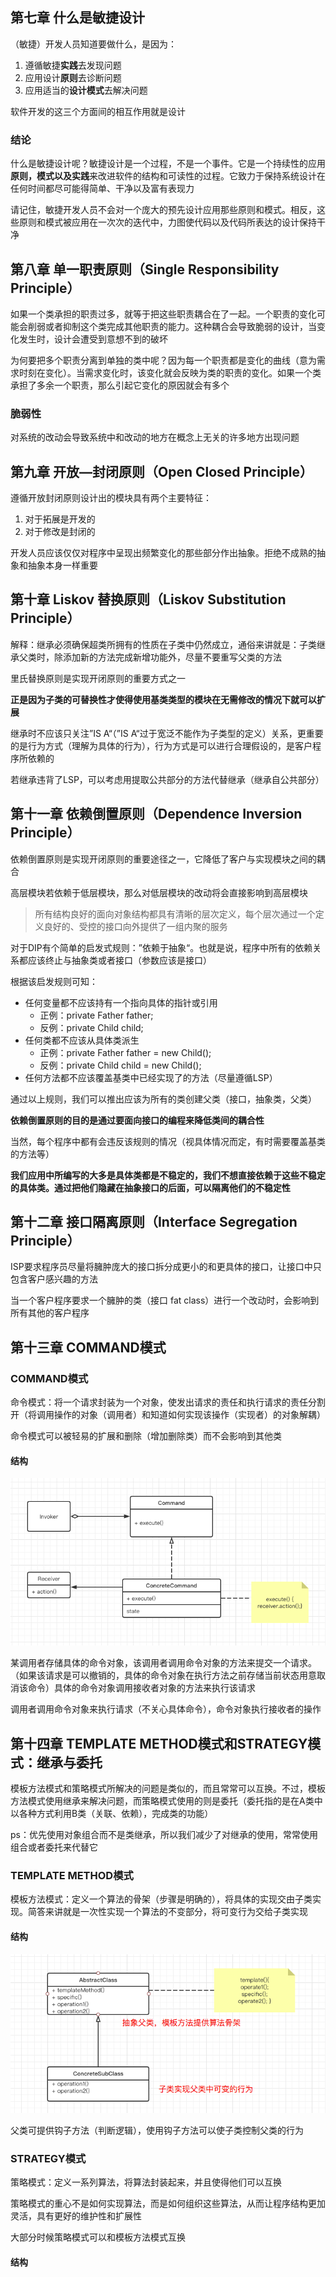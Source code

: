 ## 第七章 什么是敏捷设计

（敏捷）开发人员知道要做什么，是因为：

1. 遵循敏捷**实践**去发现问题
2. 应用设计**原则**去诊断问题
3. 应用适当的**设计模式**去解决问题

软件开发的这三个方面间的相互作用就是设计

### 结论

什么是敏捷设计呢？敏捷设计是一个过程，不是一个事件。它是一个持续性的应用**原则，模式以及实践**来改进软件的结构和可读性的过程。它致力于保持系统设计在任何时间都尽可能得简单、干净以及富有表现力

请记住，敏捷开发人员不会对一个庞大的预先设计应用那些原则和模式。相反，这些原则和模式被应用在一次次的迭代中，力图使代码以及代码所表达的设计保持干净

## 第八章 单一职责原则（Single Responsibility Principle）

如果一个类承担的职责过多，就等于把这些职责耦合在了一起。一个职责的变化可能会削弱或者抑制这个类完成其他职责的能力。这种耦合会导致脆弱的设计，当变化发生时，设计会遭受到意想不到的破坏

为何要把多个职责分离到单独的类中呢？因为每一个职责都是变化的曲线（意为需求时刻在变化）。当需求变化时，该变化就会反映为类的职责的变化。如果一个类承担了多余一个职责，那么引起它变化的原因就会有多个

### 脆弱性

对系统的改动会导致系统中和改动的地方在概念上无关的许多地方出现问题

## 第九章 开放—封闭原则（Open Closed Principle）

遵循开放封闭原则设计出的模块具有两个主要特征：

1. 对于拓展是开发的
2. 对于修改是封闭的

开发人员应该仅仅对程序中呈现出频繁变化的那些部分作出抽象。拒绝不成熟的抽象和抽象本身一样重要

## 第十章 Liskov 替换原则（Liskov Substitution Principle）

解释：继承必须确保超类所拥有的性质在子类中仍然成立，通俗来讲就是：子类继承父类时，除添加新的方法完成新增功能外，尽量不要重写父类的方法

里氏替换原则是实现开闭原则的重要方式之一

**正是因为子类的可替换性才使得使用基类类型的模块在无需修改的情况下就可以扩展**

继承时不应该只关注”IS A“（”IS A“过于宽泛不能作为子类型的定义）关系，更重要的是行为方式（理解为具体的行为），行为方式是可以进行合理假设的，是客户程序所依赖的

若继承违背了LSP，可以考虑用提取公共部分的方法代替继承（继承自公共部分）

## 第十一章 依赖倒置原则（Dependence Inversion Principle）

依赖倒置原则是实现开闭原则的重要途径之一，它降低了客户与实现模块之间的耦合

高层模块若依赖于低层模块，那么对低层模块的改动将会直接影响到高层模块

> 所有结构良好的面向对象结构都具有清晰的层次定义，每个层次通过一个定义良好的、受控的接口向外提供了一组内聚的服务

对于DIP有个简单的启发式规则：”依赖于抽象“。也就是说，程序中所有的依赖关系都应该终止与抽象类或者接口（参数应该是接口）

根据该启发规则可知：

- 任何变量都不应该持有一个指向具体的指针或引用
  - 正例：private Father father;
  - 反例：private Child child;
- 任何类都不应该从具体类派生
  - 正例：private Father father = new Child();
  - 反例：private Child child = new Child();
- 任何方法都不应该覆盖基类中已经实现了的方法（尽量遵循LSP）

通过以上规则，我们可以推出应该为所有的类创建父类（接口，抽象类，父类）

**依赖倒置原则的目的是通过要面向接口的编程来降低类间的耦合性**

当然，每个程序中都有会违反该规则的情况（视具体情况而定，有时需要覆盖基类的方法等）

**我们应用中所编写的大多是具体类都是不稳定的，我们不想直接依赖于这些不稳定的具体类。通过把他们隐藏在抽象接口的后面，可以隔离他们的不稳定性**

## 第十二章 接口隔离原则（Interface Segregation Principle）

ISP要求程序员尽量将臃肿庞大的接口拆分成更小的和更具体的接口，让接口中只包含客户感兴趣的方法

当一个客户程序要求一个臃肿的类（接口 fat class）进行一个改动时，会影响到所有其他的客户程序

## 第十三章 COMMAND模式

### COMMAND模式

命令模式：将一个请求封装为一个对象，使发出请求的责任和执行请求的责任分割开（将调用操作的对象（调用者）和知道如何实现该操作（实现者）的对象解耦）

命令模式可以被轻易的扩展和删除（增加删除类）而不会影响到其他类

#### 结构

![image-20201225111457905](assets/image-20201225111457905.png)

某调用者存储具体的命令对象，该调用者调用命令对象的方法来提交一个请求。（如果该请求是可以撤销的，具体的命令对象在执行方法之前存储当前状态用意取消该命令）具体的命令对象调用接收者对象的方法来执行该请求

调用者调用命令对象来执行请求（不关心具体命令），命令对象执行接收者的操作

## 第十四章 TEMPLATE METHOD模式和STRATEGY模式：继承与委托

模板方法模式和策略模式所解决的问题是类似的，而且常常可以互换。不过，模板方法模式使用继承来解决问题，而策略模式使用的则是委托（委托指的是在A类中以各种方式利用B类（关联、依赖），完成类的功能）

ps：优先使用对象组合而不是类继承，所以我们减少了对继承的使用，常常使用组合或者委托来代替它

### TEMPLATE METHOD模式

模板方法模式：定义一个算法的骨架（步骤是明确的），将具体的实现交由子类实现。简答来讲就是一次性实现一个算法的不变部分，将可变行为交给子类实现

#### 结构

![image-20201228104217465](assets/image-20201228104217465.png)

父类可提供钩子方法（判断逻辑），使用钩子方法可以使子类控制父类的行为

### STRATEGY模式

策略模式：定义一系列算法，将算法封装起来，并且使得他们可以互换

策略模式的重心不是如何实现算法，而是如何组织这些算法，从而让程序结构更加灵活，具有更好的维护性和扩展性

大部分时候策略模式可以和模板方法模式互换

#### 结构
